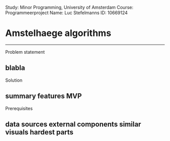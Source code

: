 Study:  Minor Programming, University of Amsterdam
Course: Programmeerproject
Name:   Luc Stefelmanns
ID:     10669124


# Amstelhaege algorithms

---
Problem statement

blabla
---
Solution

summary
features
MVP
---
Prerequisites

data sources
external components
similar visuals
hardest parts
---
